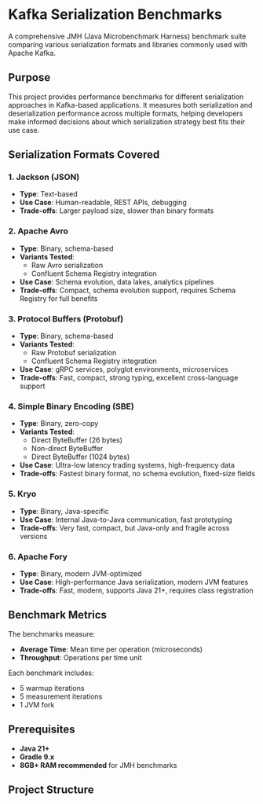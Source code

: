 # Kafka Serialization Benchmarks

A comprehensive JMH (Java Microbenchmark Harness) benchmark suite comparing various serialization formats and libraries commonly used with Apache Kafka.

## Purpose

This project provides performance benchmarks for different serialization approaches in Kafka-based applications. It measures both serialization and deserialization performance across multiple formats, helping developers make informed decisions about which serialization strategy best fits their use case.

## Serialization Formats Covered

### 1. **Jackson (JSON)**
- **Type**: Text-based
- **Use Case**: Human-readable, REST APIs, debugging
- **Trade-offs**: Larger payload size, slower than binary formats

### 2. **Apache Avro**
- **Type**: Binary, schema-based
- **Variants Tested**:
  - Raw Avro serialization
  - Confluent Schema Registry integration
- **Use Case**: Schema evolution, data lakes, analytics pipelines
- **Trade-offs**: Compact, schema evolution support, requires Schema Registry for full benefits

### 3. **Protocol Buffers (Protobuf)**
- **Type**: Binary, schema-based
- **Variants Tested**:
  - Raw Protobuf serialization
  - Confluent Schema Registry integration
- **Use Case**: gRPC services, polyglot environments, microservices
- **Trade-offs**: Fast, compact, strong typing, excellent cross-language support

### 4. **Simple Binary Encoding (SBE)**
- **Type**: Binary, zero-copy
- **Variants Tested**:
  - Direct ByteBuffer (26 bytes)
  - Non-direct ByteBuffer
  - Direct ByteBuffer (1024 bytes)
- **Use Case**: Ultra-low latency trading systems, high-frequency data
- **Trade-offs**: Fastest binary format, no schema evolution, fixed-size fields

### 5. **Kryo**
- **Type**: Binary, Java-specific
- **Use Case**: Internal Java-to-Java communication, fast prototyping
- **Trade-offs**: Very fast, compact, but Java-only and fragile across versions

### 6. **Apache Fory**
- **Type**: Binary, modern JVM-optimized
- **Use Case**: High-performance Java serialization, modern JVM features
- **Trade-offs**: Fast, modern, supports Java 21+, requires class registration

## Benchmark Metrics

The benchmarks measure:
- **Average Time**: Mean time per operation (microseconds)
- **Throughput**: Operations per time unit

Each benchmark includes:
- 5 warmup iterations
- 5 measurement iterations
- 1 JVM fork

## Prerequisites

- **Java 21+** 
- **Gradle 9.x**
- **8GB+ RAM recommended** for JMH benchmarks

## Project Structure
